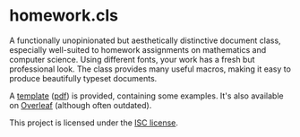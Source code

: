 # homework.cls

A functionally unopinionated but aesthetically distinctive document class, especially well-suited to homework assignments on mathematics and computer science. Using different fonts, your work has a fresh but professional look. The class provides many useful macros, making it easy to produce beautifully typeset documents.

A [template](main.tex) ([pdf](main.pdf)) is provided, containing some examples. It's also available on [Overleaf](https://www.overleaf.com/latex/templates/gijss-homework-template/xrhhfgqcfbft) (although often outdated).

This project is licensed under the [ISC license](LICENSE.txt).
